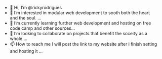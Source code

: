 - 👋 Hi, I’m @rickyrodrigues
- 👀 I’m interested in modular web development to sooth both the heart and the soul. ...
- 🌱 I’m currently learning further web development and hosting on free code camp and other sources...
- 💞️ I’m looking to collaborate on projects that benefit the soceity as a whole ...
- 📫 How to reach me I will post the link to my website after i finish setting and hosting it  ...

<!---
madmax2342/madmax2342 is a ✨ special ✨ repository because its `README.md` (this file) appears on your GitHub profile.
You can click the Preview link to take a look at your changes.
--->
